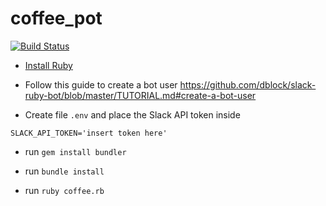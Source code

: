 # coffee_pot 
[![Build Status](https://travis-ci.org/gscho/coffee_pot.png)](https://travis-ci.org/gscho/coffee_pot)

* [Install Ruby](http://lmgtfy.com/?q=how+to+install+ruby)

* Follow this guide to create a bot user https://github.com/dblock/slack-ruby-bot/blob/master/TUTORIAL.md#create-a-bot-user

* Create file `.env` and place the Slack API token inside 

```
SLACK_API_TOKEN='insert token here'
```

* run `gem install bundler`

* run `bundle install`

* run `ruby coffee.rb`
